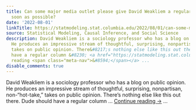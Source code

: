 ```yaml
---
title: Can some major media outlet please give David Weakliem a regular column, as
  soon as possible?
date: '2022-08-01'
linkTitle: https://statmodeling.stat.columbia.edu/2022/08/01/can-some-major-media-outlet-please-give-david-weakliem-a-regular-column-as-soon-as-possible/
source: Statistical Modeling, Causal Inference, and Social Science
description: David Weakliem is a sociology professor who has a blog on public opinion.
  He produces an impressive stream of thoughtful, surprising, nonpartisan, non-&#8220;hot-take,&#8221;
  takes on public opinion. There&#8217;s nothing else like this out there. Dude should
  have a regular column &#8230; <a href="https://statmodeling.stat.columbia.edu/2022/08/01/can-some-major-media-outlet-please-give-david-weakliem-a-regular-column-as-soon-as-possible/">Continue
  reading <span class="meta-nav">&#8594;</span></a> ...
disable_comments: true
---
```

David Weakliem is a sociology professor who has a blog on public opinion. He produces an impressive stream of thoughtful, surprising, nonpartisan, non-&#8220;hot-take,&#8221; takes on public opinion. There&#8217;s nothing else like this out there. Dude should have a regular column &#8230; <a href="https://statmodeling.stat.columbia.edu/2022/08/01/can-some-major-media-outlet-please-give-david-weakliem-a-regular-column-as-soon-as-possible/">Continue reading <span class="meta-nav">&#8594;</span></a> ...